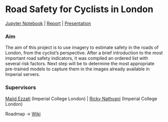 # Road Safety for Cyclists in London
[Jupyter Notebook](https://warcraft12321.github.io/RoadSafety) | [Report](https://github.com/warcraft12321/RoadSafety/blob/master/text/report.pdf) | [Presentation](https://github.com/warcraft12321/RoadSafety/blob/master/text/presentation.pdf)

### Aim

The aim of this project is to use imagery to estimate safety in the roads of London, from the cyclist’s perspective. After
a brief introduction to the most important road safety indicators, it was compiled an ordered list with several risk factors. Next
step will be to determine the most appropriate pre-trained models to capture them in the images already available in Imperial servers.

### Supervisors
[Majid Ezzati](https://www.imperial.ac.uk/people/majid.ezzati) (Imperial College London) | [Ricky Nathvani](https://www.imperial.ac.uk/people/r.nathvani) (Imperial College London)

Roadmap -> [Wiki](https://github.com/warcraft12321/RoadSafety/wiki)